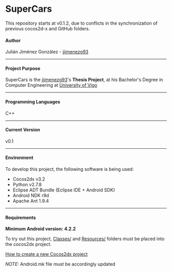 # SuperCars

This repository starts at v0.1.2, due to conflicts in the synchronization of previous cocos2d-x and GitHub folders.
#### Author
Julián Jiménez González - [jjimenezg93]

___
#### Project Purpose
SuperCars is the [jjimenezg93]'s **Thesis Project**, at his Bachelor's Degree in Computer Engineering at [University of Vigo]

___
#### Programming Languages
C++

___
#### Current Version
v0.1

___
#### Environment
To develop this project, the following software is being used:
* Cocos2dx v3.2
* Python v2.7.8
* Eclipse ADT Bundle (Eclipse IDE + Android SDK)
* Android NDK r9d
* Apache Ant 1.9.4

___
#### Requirements

**Minimum Android version: 4.2.2**

To try out this project, [Classes/] and [Resources/] folders must be placed into the cocos2dx project.

[How to create a new Cocos2dx project]

*NOTE:* Android.mk file must be accordingly updated

[jjimenezg93]: https://github.com/jjimenezg93
[University of Vigo]: http://esei.uvigo.es/index.php?id=1&L=2
[Classes/]: https://github.com/jjimenezg93/SuperCars/tree/master/Classes
[Resources/]: https://github.com/jjimenezg93/SuperCars/tree/master/Resources
[How to create a new Cocos2dx project]: http://www.cocos2d-x.org/wiki/How_to_Start_A_New_Cocos2D-X_Game
